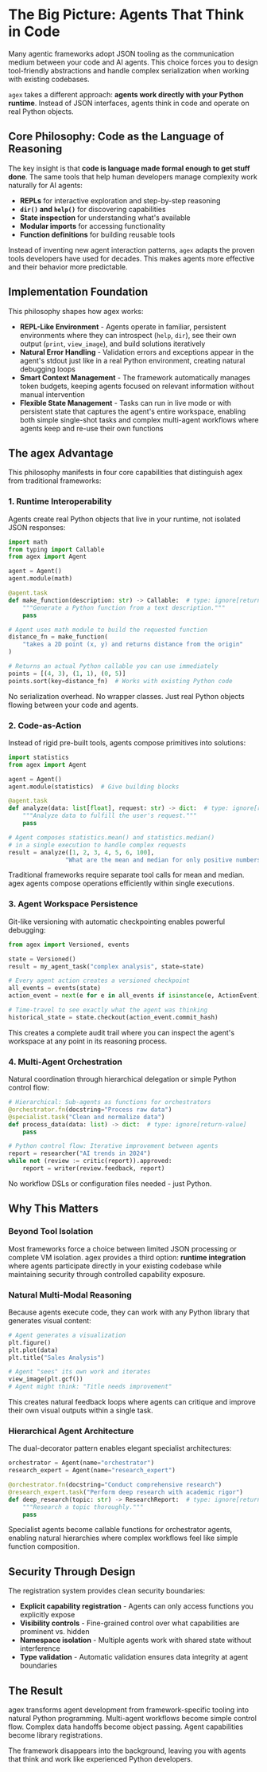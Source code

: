 # The Big Picture: Agents That Think in Code

Many agentic frameworks adopt JSON tooling as the communication medium between your code and AI agents. This choice forces you to design tool-friendly abstractions and handle complex serialization when working with existing codebases. 

`agex` takes a different approach: **agents work directly with your Python runtime**. Instead of JSON interfaces, agents think in code and operate on real Python objects.

## Core Philosophy: Code as the Language of Reasoning

The key insight is that **code is language made formal enough to get stuff done**. The same tools that help human developers manage complexity work naturally for AI agents:

- **REPLs** for interactive exploration and step-by-step reasoning
- **`dir()` and `help()`** for discovering capabilities  
- **State inspection** for understanding what's available
- **Modular imports** for accessing functionality
- **Function definitions** for building reusable tools

Instead of inventing new agent interaction patterns, `agex` adapts the proven tools developers have used for decades. This makes agents more effective and their behavior more predictable.

## Implementation Foundation

This philosophy shapes how agex works:

- **REPL-Like Environment** - Agents operate in familiar, persistent environments where they can introspect (`help`, `dir`), see their own output (`print`, `view_image`), and build solutions iteratively
- **Natural Error Handling** - Validation errors and exceptions appear in the agent's stdout just like in a real Python environment, creating natural debugging loops
- **Smart Context Management** - The framework automatically manages token budgets, keeping agents focused on relevant information without manual intervention
- **Flexible State Management** - Tasks can run in live mode or with persistent state that captures the agent's entire workspace, enabling both simple single-shot tasks and complex multi-agent workflows where agents keep and re-use their own functions

## The agex Advantage

This philosophy manifests in four core capabilities that distinguish agex from traditional frameworks:

### 1. Runtime Interoperability

Agents create real Python objects that live in your runtime, not isolated JSON responses:

```python
import math
from typing import Callable
from agex import Agent

agent = Agent()
agent.module(math)

@agent.task
def make_function(description: str) -> Callable:  # type: ignore[return-value]
    """Generate a Python function from a text description."""
    pass

# Agent uses math module to build the requested function
distance_fn = make_function(
    "takes a 2D point (x, y) and returns distance from the origin"
)

# Returns an actual Python callable you can use immediately
points = [(4, 3), (1, 1), (0, 5)] 
points.sort(key=distance_fn)  # Works with existing Python code
```

No serialization overhead. No wrapper classes. Just real Python objects flowing between your code and agents.

### 2. Code-as-Action

Instead of rigid pre-built tools, agents compose primitives into solutions:

```python
import statistics
from agex import Agent

agent = Agent()
agent.module(statistics)  # Give building blocks

@agent.task
def analyze(data: list[float], request: str) -> dict:  # type: ignore[return-value]
    """Analyze data to fulfill the user's request."""
    pass

# Agent composes statistics.mean() and statistics.median() 
# in a single execution to handle complex requests
result = analyze([1, 2, 3, 4, 5, 6, 100], 
                "What are the mean and median for only positive numbers?")
```

Traditional frameworks require separate tool calls for mean and median. agex agents compose operations efficiently within single executions.

### 3. Agent Workspace Persistence  

Git-like versioning with automatic checkpointing enables powerful debugging:

```python
from agex import Versioned, events

state = Versioned()
result = my_agent_task("complex analysis", state=state)

# Every agent action creates a versioned checkpoint
all_events = events(state)
action_event = next(e for e in all_events if isinstance(e, ActionEvent))

# Time-travel to see exactly what the agent was thinking
historical_state = state.checkout(action_event.commit_hash)
```

This creates a complete audit trail where you can inspect the agent's workspace at any point in its reasoning process.

### 4. Multi-Agent Orchestration

Natural coordination through hierarchical delegation or simple Python control flow:

```python
# Hierarchical: Sub-agents as functions for orchestrators
@orchestrator.fn(docstring="Process raw data") 
@specialist.task("Clean and normalize data")
def process_data(data: list) -> dict:  # type: ignore[return-value]
    pass

# Python control flow: Iterative improvement between agents  
report = researcher("AI trends in 2024")
while not (review := critic(report)).approved:
    report = writer(review.feedback, report)
```

No workflow DSLs or configuration files needed - just Python.

## Why This Matters

### Beyond Tool Isolation

Most frameworks force a choice between limited JSON processing or complete VM isolation. agex provides a third option: **runtime integration** where agents participate directly in your existing codebase while maintaining security through controlled capability exposure.

### Natural Multi-Modal Reasoning

Because agents execute code, they can work with any Python library that generates visual content:

```python
# Agent generates a visualization
plt.figure()
plt.plot(data)
plt.title("Sales Analysis")

# Agent "sees" its own work and iterates
view_image(plt.gcf())
# Agent might think: "Title needs improvement"
```

This creates natural feedback loops where agents can critique and improve their own visual outputs within a single task.

### Hierarchical Agent Architecture

The dual-decorator pattern enables elegant specialist architectures:

```python
orchestrator = Agent(name="orchestrator")
research_expert = Agent(name="research_expert")

@orchestrator.fn(docstring="Conduct comprehensive research")
@research_expert.task("Perform deep research with academic rigor")
def deep_research(topic: str) -> ResearchReport:  # type: ignore[return-value]
    """Research a topic thoroughly."""
    pass
```

Specialist agents become callable functions for orchestrator agents, enabling natural hierarchies where complex workflows feel like simple function composition.

## Security Through Design

The registration system provides clean security boundaries:

- **Explicit capability registration** - Agents can only access functions you explicitly expose
- **Visibility controls** - Fine-grained control over what capabilities are prominent vs. hidden
- **Namespace isolation** - Multiple agents work with shared state without interference
- **Type validation** - Automatic validation ensures data integrity at agent boundaries

## The Result

agex transforms agent development from framework-specific tooling into natural Python programming. Multi-agent workflows become simple control flow. Complex data handoffs become object passing. Agent capabilities become library registrations.

The framework disappears into the background, leaving you with agents that think and work like experienced Python developers.
